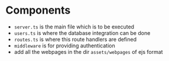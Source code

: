 

# Components
- `server.ts` is the main file which is to be executed
- `users.ts` is where the database integration can be done
- `routes.ts` is where this route handlers are defined
- `middleware` is for providing authentication
- add all the webpages in the dir `assets/webpages` of ejs format

